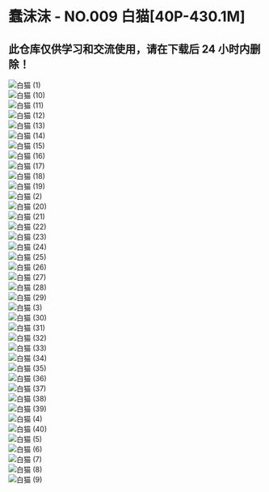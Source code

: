 ﻿# 蠢沫沫 - NO.009 白猫[40P-430.1M]

## 此仓库仅供学习和交流使用，请在下载后 24 小时内删除！


![白猫 (1)](<蠢沫沫 - NO.009 白猫[40P-430.1M]/白猫 (1).webp>)  
![白猫 (10)](<蠢沫沫 - NO.009 白猫[40P-430.1M]/白猫 (10).webp>)  
![白猫 (11)](<蠢沫沫 - NO.009 白猫[40P-430.1M]/白猫 (11).webp>)  
![白猫 (12)](<蠢沫沫 - NO.009 白猫[40P-430.1M]/白猫 (12).webp>)  
![白猫 (13)](<蠢沫沫 - NO.009 白猫[40P-430.1M]/白猫 (13).webp>)  
![白猫 (14)](<蠢沫沫 - NO.009 白猫[40P-430.1M]/白猫 (14).webp>)  
![白猫 (15)](<蠢沫沫 - NO.009 白猫[40P-430.1M]/白猫 (15).webp>)  
![白猫 (16)](<蠢沫沫 - NO.009 白猫[40P-430.1M]/白猫 (16).webp>)  
![白猫 (17)](<蠢沫沫 - NO.009 白猫[40P-430.1M]/白猫 (17).webp>)  
![白猫 (18)](<蠢沫沫 - NO.009 白猫[40P-430.1M]/白猫 (18).webp>)  
![白猫 (19)](<蠢沫沫 - NO.009 白猫[40P-430.1M]/白猫 (19).webp>)  
![白猫 (2)](<蠢沫沫 - NO.009 白猫[40P-430.1M]/白猫 (2).webp>)  
![白猫 (20)](<蠢沫沫 - NO.009 白猫[40P-430.1M]/白猫 (20).webp>)  
![白猫 (21)](<蠢沫沫 - NO.009 白猫[40P-430.1M]/白猫 (21).webp>)  
![白猫 (22)](<蠢沫沫 - NO.009 白猫[40P-430.1M]/白猫 (22).webp>)  
![白猫 (23)](<蠢沫沫 - NO.009 白猫[40P-430.1M]/白猫 (23).webp>)  
![白猫 (24)](<蠢沫沫 - NO.009 白猫[40P-430.1M]/白猫 (24).webp>)  
![白猫 (25)](<蠢沫沫 - NO.009 白猫[40P-430.1M]/白猫 (25).webp>)  
![白猫 (26)](<蠢沫沫 - NO.009 白猫[40P-430.1M]/白猫 (26).webp>)  
![白猫 (27)](<蠢沫沫 - NO.009 白猫[40P-430.1M]/白猫 (27).webp>)  
![白猫 (28)](<蠢沫沫 - NO.009 白猫[40P-430.1M]/白猫 (28).webp>)  
![白猫 (29)](<蠢沫沫 - NO.009 白猫[40P-430.1M]/白猫 (29).webp>)  
![白猫 (3)](<蠢沫沫 - NO.009 白猫[40P-430.1M]/白猫 (3).webp>)  
![白猫 (30)](<蠢沫沫 - NO.009 白猫[40P-430.1M]/白猫 (30).webp>)  
![白猫 (31)](<蠢沫沫 - NO.009 白猫[40P-430.1M]/白猫 (31).webp>)  
![白猫 (32)](<蠢沫沫 - NO.009 白猫[40P-430.1M]/白猫 (32).webp>)  
![白猫 (33)](<蠢沫沫 - NO.009 白猫[40P-430.1M]/白猫 (33).webp>)  
![白猫 (34)](<蠢沫沫 - NO.009 白猫[40P-430.1M]/白猫 (34).webp>)  
![白猫 (35)](<蠢沫沫 - NO.009 白猫[40P-430.1M]/白猫 (35).webp>)  
![白猫 (36)](<蠢沫沫 - NO.009 白猫[40P-430.1M]/白猫 (36).webp>)  
![白猫 (37)](<蠢沫沫 - NO.009 白猫[40P-430.1M]/白猫 (37).webp>)  
![白猫 (38)](<蠢沫沫 - NO.009 白猫[40P-430.1M]/白猫 (38).webp>)  
![白猫 (39)](<蠢沫沫 - NO.009 白猫[40P-430.1M]/白猫 (39).webp>)  
![白猫 (4)](<蠢沫沫 - NO.009 白猫[40P-430.1M]/白猫 (4).webp>)  
![白猫 (40)](<蠢沫沫 - NO.009 白猫[40P-430.1M]/白猫 (40).webp>)  
![白猫 (5)](<蠢沫沫 - NO.009 白猫[40P-430.1M]/白猫 (5).webp>)  
![白猫 (6)](<蠢沫沫 - NO.009 白猫[40P-430.1M]/白猫 (6).webp>)  
![白猫 (7)](<蠢沫沫 - NO.009 白猫[40P-430.1M]/白猫 (7).webp>)  
![白猫 (8)](<蠢沫沫 - NO.009 白猫[40P-430.1M]/白猫 (8).webp>)  
![白猫 (9)](<蠢沫沫 - NO.009 白猫[40P-430.1M]/白猫 (9).webp>)  
